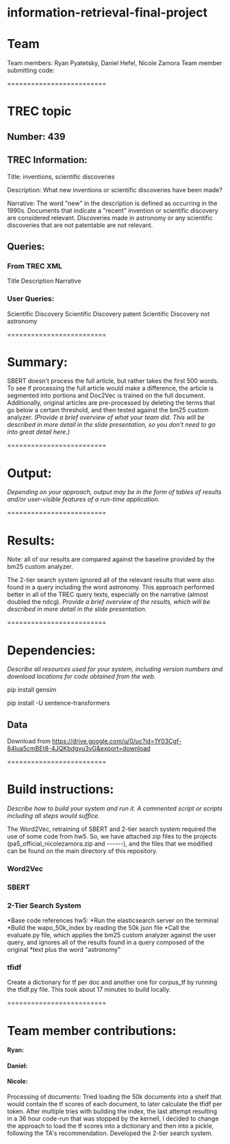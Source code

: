# information-retrieval-final-project

# Team 
Team members: Ryan Pyatetsky, Daniel Hefel, Nicole Zamora
Team member submitting code:

=========================
# TREC topic

## Number: 439

## TREC Information:
Title: inventions, scientific discoveries 

Description: What new inventions or scientific discoveries have been made?  

Narrative:
The word "new" in the description is defined as occurring in the 1990s. Documents that indicate a "recent" invention or scientific discovery are considered relevant. Discoveries made in astronomy or any scientific discoveries that are not patentable are not relevant. 

## Queries:
 ### From TREC XML 
 
 Title
 Description
 Narrative
 
 ### User Queries:
 Scientific Discovery 
 Scientific Discovery patent 
 Scientific Discovery not astronomy
 
=========================
# Summary: 

SBERT doesn't process the full article, but rather takes the first 500 words. To see if processing the full article would make a difference, the article is segmented into portions and Doc2Vec is trained on the full document. 
Additionally, original articles are pre-processed by deleting the terms that go below a certain threshold, and then tested against the bm25 custom analyzer. 
_(Provide a brief overview of what your team did. This will be described in more detail in the slide presentation, so you don’t need to go into great detail here.)_

=========================
# Output:

_Depending on your approach, output may be in the form of tables of results and/or user-visible features of a run-time application._

=========================
# Results:
Note: all of our results are compared against the baseline provided by the bm25 custom analyzer.  

The 2-tier search system ignored all of the relevant results that were also found in a query including the word astronomy. This approach performed better in all of the TREC query texts, especially on the narrative (almost doubled the ndcg). 
_Provide a brief overview of the results, which will be described in more detail in the slide presentation._

=========================
# Dependencies:
_Describe all resources used for your system, including version numbers and download locations for code obtained from the web._

pip install gensim

pip install -U sentence-transformers

## Data

Download from 
https://drive.google.com/u/0/uc?id=1Y03Cgf-84lua5cmBEt8-4JQKbdgvu3vG&export=download

=========================

# Build instructions:
_Describe how to build your system and run it. A commented script or scripts including all steps would suffice._

The Word2Vec, retraining of SBERT and 2-tier search system required the use of some code from hw5. So, we have attached zip files to the projects (pa5_official_nicolezamora.zip and ------), and the files that we modified can be found on the main directory of this repository. 

### Word2Vec

### SBERT

### 2-Tier Search System 
*Base code references hw5: 
*Run the elasticsearch server on the terminal
*Build the wapo_50k_index by reading the 50k json file
*Call the evaluate.py file, which applies the bm25 custom analyzer against the user query, and ignores all of the results found in a query composed of the original *text plus the word "astronomy"

### tfidf
Create a dictionary for tf per doc and another one for corpus_tf by running the tfidf.py file. This took about 17 minutes to build locally. 

=========================
# Team member contributions:

#### Ryan:

#### Daniel:

#### Nicole:
Processing of documents: Tried loading the 50k documents into a shelf that would contain the tf scores of each document, to later calculate the tfidf per token. After multiple tries with building the index, the last attempt resulting in a 36 hour code-run that was stopped by the kernell, I decided to change the approach to load the tf scores into a dictionary and then into a pickle, following the TA's recommendation. 
Developed the 2-tier search system. 

